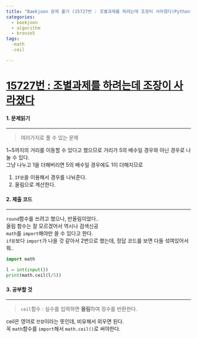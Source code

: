 ```yaml
---
title: "Baekjoon 문제 풀기 (15727번 : 조별과제를 하려는데 조장이 사라졌다)Python"
categories:
  - baekjoon
  - algorithm
  - bronze5
tags:
  -math
  -ceil

---
```



# [15727번 : 조별과제를 하려는데 조장이 사라졌다](https://www.acmicpc.net/problem/15727)

#### 1. 문제읽기
---

> 여러가지로 풀 수 있는 문제  

1~5까지의 거리를 이동할 수 있다고 했으므로 거리가 5의 배수일 경우와 아닌 경우로 나눌 수 있다.   
그냥 나누고 1을 더해버리면 5의 배수일 경우에도 1이 더해지므로  
1. `IF문`을 이용해서 경우를 나눠준다.
2. 올림으로 계산한다.

#### 2. 제출 코드 
---

`round`함수를 쓰려고 했으나, 반올림이었다..  
올림 함수는 잘 모르겠어서 역시나 검색신공  
`math`를 `import`해야만 쓸 수 있다고 한다.  
`if문`보다 `import`가 나을 것 같아서 2번으로 했는데, 정답 코드를 보면 다들 섞여있어서 뭐..  


```python
import math

l = int(input())
print(math.ceil(l/5))
```



#### 3. 공부할 것
---

> `ceil`함수 : 실수를 입력하면 **올림**하여 정수를 반환한다.  

ceil은 영어로 `천장`이라는 뜻인데, 비유해서 외우면 된다.  
꼭 `math`함수를 `import`해서 `math.ceil()`로 써야한다.  


